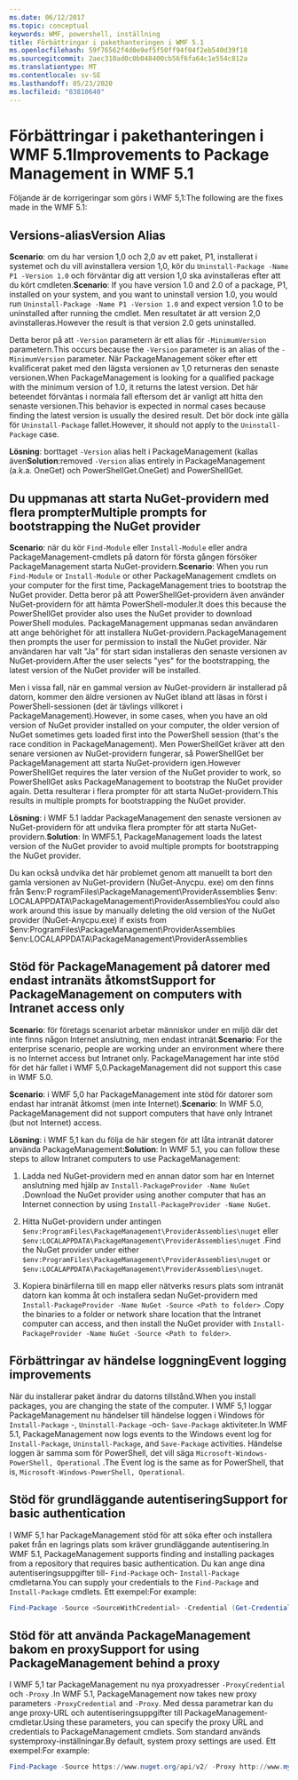 ```yaml
---
ms.date: 06/12/2017
ms.topic: conceptual
keywords: WMF, powershell, inställning
title: Förbättringar i pakethanteringen i WMF 5.1
ms.openlocfilehash: 59f76562f4d0e9ef5f50ff94f04f2eb540d39f18
ms.sourcegitcommit: 2aec310ad0c0b048400cb56f6fa64c1e554c812a
ms.translationtype: MT
ms.contentlocale: sv-SE
ms.lasthandoff: 05/23/2020
ms.locfileid: "83810640"
---
```

# <a name="improvements-to-package-management-in-wmf-51"></a><span data-ttu-id="572f6-103">Förbättringar i pakethanteringen i WMF 5.1</span><span class="sxs-lookup"><span data-stu-id="572f6-103">Improvements to Package Management in WMF 5.1</span></span>

<span data-ttu-id="572f6-104">Följande är de korrigeringar som görs i WMF 5,1:</span><span class="sxs-lookup"><span data-stu-id="572f6-104">The following are the fixes made in the WMF 5.1:</span></span>

## <a name="version-alias"></a><span data-ttu-id="572f6-105">Versions-alias</span><span class="sxs-lookup"><span data-stu-id="572f6-105">Version Alias</span></span>

<span data-ttu-id="572f6-106">**Scenario**: om du har version 1,0 och 2,0 av ett paket, P1, installerat i systemet och du vill avinstallera version 1,0, kör du `Uninstall-Package -Name P1 -Version 1.0` och förväntar dig att version 1,0 ska avinstalleras efter att du kört cmdleten.</span><span class="sxs-lookup"><span data-stu-id="572f6-106">**Scenario**: If you have version 1.0 and 2.0 of a package, P1, installed on your system, and you want to uninstall version 1.0, you would run `Uninstall-Package -Name P1 -Version 1.0` and expect version 1.0 to be uninstalled after running the cmdlet.</span></span> <span data-ttu-id="572f6-107">Men resultatet är att version 2,0 avinstalleras.</span><span class="sxs-lookup"><span data-stu-id="572f6-107">However the result is that version 2.0 gets uninstalled.</span></span>

<span data-ttu-id="572f6-108">Detta beror på att `-Version` parametern är ett alias för `-MinimumVersion` parametern.</span><span class="sxs-lookup"><span data-stu-id="572f6-108">This occurs because the `-Version` parameter is an alias of the `-MinimumVersion` parameter.</span></span> <span data-ttu-id="572f6-109">När PackageManagement söker efter ett kvalificerat paket med den lägsta versionen av 1,0 returneras den senaste versionen.</span><span class="sxs-lookup"><span data-stu-id="572f6-109">When PackageManagement is looking for a qualified package with the minimum version of 1.0, it returns the latest version.</span></span> <span data-ttu-id="572f6-110">Det här beteendet förväntas i normala fall eftersom det är vanligt att hitta den senaste versionen.</span><span class="sxs-lookup"><span data-stu-id="572f6-110">This behavior is expected in normal cases because finding the latest version is usually the desired result.</span></span> <span data-ttu-id="572f6-111">Det bör dock inte gälla för `Uninstall-Package` fallet.</span><span class="sxs-lookup"><span data-stu-id="572f6-111">However, it should not apply to the `Uninstall-Package` case.</span></span>

<span data-ttu-id="572f6-112">**Lösning**: borttaget `-Version` alias helt i PackageManagement (kallas även</span><span class="sxs-lookup"><span data-stu-id="572f6-112">**Solution**:removed `-Version` alias entirely in PackageManagement (a.k.a.</span></span> <span data-ttu-id="572f6-113">OneGet) och PowerShellGet.</span><span class="sxs-lookup"><span data-stu-id="572f6-113">OneGet) and PowerShellGet.</span></span>

## <a name="multiple-prompts-for-bootstrapping-the-nuget-provider"></a><span data-ttu-id="572f6-114">Du uppmanas att starta NuGet-providern med flera prompter</span><span class="sxs-lookup"><span data-stu-id="572f6-114">Multiple prompts for bootstrapping the NuGet provider</span></span>

<span data-ttu-id="572f6-115">**Scenario**: när du kör `Find-Module` eller `Install-Module` eller andra PackageManagement-cmdlets på datorn för första gången försöker PackageManagement starta NuGet-providern.</span><span class="sxs-lookup"><span data-stu-id="572f6-115">**Scenario**: When you run `Find-Module` or `Install-Module` or other PackageManagement cmdlets on your computer for the first time, PackageManagement tries to bootstrap the NuGet provider.</span></span> <span data-ttu-id="572f6-116">Detta beror på att PowerShellGet-providern även använder NuGet-providern för att hämta PowerShell-moduler.</span><span class="sxs-lookup"><span data-stu-id="572f6-116">It does this because the PowerShellGet provider also uses the NuGet provider to download PowerShell modules.</span></span>
<span data-ttu-id="572f6-117">PackageManagement uppmanas sedan användaren att ange behörighet för att installera NuGet-providern.</span><span class="sxs-lookup"><span data-stu-id="572f6-117">PackageManagement then prompts the user for permission to install the NuGet provider.</span></span> <span data-ttu-id="572f6-118">När användaren har valt "Ja" för start sidan installeras den senaste versionen av NuGet-providern.</span><span class="sxs-lookup"><span data-stu-id="572f6-118">After the user selects "yes" for the bootstrapping, the latest version of the NuGet provider will be installed.</span></span>

<span data-ttu-id="572f6-119">Men i vissa fall, när en gammal version av NuGet-providern är installerad på datorn, kommer den äldre versionen av NuGet ibland att läsas in först i PowerShell-sessionen (det är tävlings villkoret i PackageManagement).</span><span class="sxs-lookup"><span data-stu-id="572f6-119">However, in some cases, when you have an old version of NuGet provider installed on your computer, the older version of NuGet sometimes gets loaded first into the PowerShell session (that's the race condition in PackageManagement).</span></span> <span data-ttu-id="572f6-120">Men PowerShellGet kräver att den senare versionen av NuGet-providern fungerar, så PowerShellGet ber PackageManagement att starta NuGet-providern igen.</span><span class="sxs-lookup"><span data-stu-id="572f6-120">However PowerShellGet requires the later version of the NuGet provider to work, so PowerShellGet asks PackageManagement to bootstrap the NuGet provider again.</span></span>
<span data-ttu-id="572f6-121">Detta resulterar i flera prompter för att starta NuGet-providern.</span><span class="sxs-lookup"><span data-stu-id="572f6-121">This results in multiple prompts for bootstrapping the NuGet provider.</span></span>

<span data-ttu-id="572f6-122">**Lösning**: i WMF 5.1 laddar PackageManagement den senaste versionen av NuGet-providern för att undvika flera prompter för att starta NuGet-providern.</span><span class="sxs-lookup"><span data-stu-id="572f6-122">**Solution**: In WMF5.1, PackageManagement loads the latest version of the NuGet provider to avoid multiple prompts for bootstrapping the NuGet provider.</span></span>

<span data-ttu-id="572f6-123">Du kan också undvika det här problemet genom att manuellt ta bort den gamla versionen av NuGet-providern (NuGet-Anycpu. exe) om den finns från $env:P rogramFiles\PackageManagement\ProviderAssemblies $env: LOCALAPPDATA\PackageManagement\ProviderAssemblies</span><span class="sxs-lookup"><span data-stu-id="572f6-123">You could also work around this issue by manually deleting the old version of the NuGet provider (NuGet-Anycpu.exe) if exists from $env:ProgramFiles\PackageManagement\ProviderAssemblies $env:LOCALAPPDATA\PackageManagement\ProviderAssemblies</span></span>

## <a name="support-for-packagemanagement-on-computers-with-intranet-access-only"></a><span data-ttu-id="572f6-124">Stöd för PackageManagement på datorer med endast intranäts åtkomst</span><span class="sxs-lookup"><span data-stu-id="572f6-124">Support for PackageManagement on computers with Intranet access only</span></span>

<span data-ttu-id="572f6-125">**Scenario**: för företags scenariot arbetar människor under en miljö där det inte finns någon Internet anslutning, men endast intranät.</span><span class="sxs-lookup"><span data-stu-id="572f6-125">**Scenario**: For the enterprise scenario, people are working under an environment where there is no Internet access but Intranet only.</span></span> <span data-ttu-id="572f6-126">PackageManagement har inte stöd för det här fallet i WMF 5,0.</span><span class="sxs-lookup"><span data-stu-id="572f6-126">PackageManagement did not support this case in WMF 5.0.</span></span>

<span data-ttu-id="572f6-127">**Scenario**: i WMF 5,0 har PackageManagement inte stöd för datorer som endast har intranät åtkomst (men inte Internet).</span><span class="sxs-lookup"><span data-stu-id="572f6-127">**Scenario**: In WMF 5.0, PackageManagement did not support computers that have only Intranet (but not Internet) access.</span></span>

<span data-ttu-id="572f6-128">**Lösning**: i WMF 5,1 kan du följa de här stegen för att låta intranät datorer använda PackageManagement:</span><span class="sxs-lookup"><span data-stu-id="572f6-128">**Solution**: In WMF 5.1, you can follow these steps to allow Intranet computers to use PackageManagement:</span></span>

1. <span data-ttu-id="572f6-129">Ladda ned NuGet-providern med en annan dator som har en Internet anslutning med hjälp av `Install-PackageProvider -Name NuGet` .</span><span class="sxs-lookup"><span data-stu-id="572f6-129">Download the NuGet provider using another computer that has an Internet connection by using `Install-PackageProvider -Name NuGet`.</span></span>

2. <span data-ttu-id="572f6-130">Hitta NuGet-providern under antingen `$env:ProgramFiles\PackageManagement\ProviderAssemblies\nuget` eller `$env:LOCALAPPDATA\PackageManagement\ProviderAssemblies\nuget` .</span><span class="sxs-lookup"><span data-stu-id="572f6-130">Find the NuGet provider under either `$env:ProgramFiles\PackageManagement\ProviderAssemblies\nuget` or `$env:LOCALAPPDATA\PackageManagement\ProviderAssemblies\nuget`.</span></span>

3. <span data-ttu-id="572f6-131">Kopiera binärfilerna till en mapp eller nätverks resurs plats som intranät datorn kan komma åt och installera sedan NuGet-providern med `Install-PackageProvider -Name NuGet -Source <Path to folder>` .</span><span class="sxs-lookup"><span data-stu-id="572f6-131">Copy the binaries to a folder or network share location that the Intranet computer can access, and then install the NuGet provider with `Install-PackageProvider -Name NuGet -Source <Path to folder>`.</span></span>

## <a name="event-logging-improvements"></a><span data-ttu-id="572f6-132">Förbättringar av händelse loggning</span><span class="sxs-lookup"><span data-stu-id="572f6-132">Event logging improvements</span></span>

<span data-ttu-id="572f6-133">När du installerar paket ändrar du datorns tillstånd.</span><span class="sxs-lookup"><span data-stu-id="572f6-133">When you install packages, you are changing the state of the computer.</span></span> <span data-ttu-id="572f6-134">I WMF 5,1 loggar PackageManagement nu händelser till händelse loggen i Windows för `Install-Package` -, `Uninstall-Package` -och- `Save-Package` aktiviteter.</span><span class="sxs-lookup"><span data-stu-id="572f6-134">In WMF 5.1, PackageManagement now logs events to the Windows event log for `Install-Package`, `Uninstall-Package`, and `Save-Package` activities.</span></span> <span data-ttu-id="572f6-135">Händelse loggen är samma som för PowerShell, det vill säga `Microsoft-Windows-PowerShell, Operational` .</span><span class="sxs-lookup"><span data-stu-id="572f6-135">The Event log is the same as for PowerShell, that is, `Microsoft-Windows-PowerShell, Operational`.</span></span>

## <a name="support-for-basic-authentication"></a><span data-ttu-id="572f6-136">Stöd för grundläggande autentisering</span><span class="sxs-lookup"><span data-stu-id="572f6-136">Support for basic authentication</span></span>

<span data-ttu-id="572f6-137">I WMF 5,1 har PackageManagement stöd för att söka efter och installera paket från en lagrings plats som kräver grundläggande autentisering.</span><span class="sxs-lookup"><span data-stu-id="572f6-137">In WMF 5.1, PackageManagement supports finding and installing packages from a repository that requires basic authentication.</span></span> <span data-ttu-id="572f6-138">Du kan ange dina autentiseringsuppgifter till- `Find-Package` och- `Install-Package` cmdletarna.</span><span class="sxs-lookup"><span data-stu-id="572f6-138">You can supply your credentials to the `Find-Package` and `Install-Package` cmdlets.</span></span> <span data-ttu-id="572f6-139">Ett exempel:</span><span class="sxs-lookup"><span data-stu-id="572f6-139">For example:</span></span>

```powershell
Find-Package -Source <SourceWithCredential> -Credential (Get-Credential)
```

## <a name="support-for-using-packagemanagement-behind-a-proxy"></a><span data-ttu-id="572f6-140">Stöd för att använda PackageManagement bakom en proxy</span><span class="sxs-lookup"><span data-stu-id="572f6-140">Support for using PackageManagement behind a proxy</span></span>

<span data-ttu-id="572f6-141">I WMF 5,1 tar PackageManagement nu nya proxyadresser `-ProxyCredential` och `-Proxy` .</span><span class="sxs-lookup"><span data-stu-id="572f6-141">In WMF 5.1, PackageManagement now takes new proxy parameters `-ProxyCredential` and `-Proxy`.</span></span> <span data-ttu-id="572f6-142">Med dessa parametrar kan du ange proxy-URL och autentiseringsuppgifter till PackageManagement-cmdletar.</span><span class="sxs-lookup"><span data-stu-id="572f6-142">Using these parameters, you can specify the proxy URL and credentials to PackageManagement cmdlets.</span></span> <span data-ttu-id="572f6-143">Som standard används systemproxy-inställningar.</span><span class="sxs-lookup"><span data-stu-id="572f6-143">By default, system proxy settings are used.</span></span> <span data-ttu-id="572f6-144">Ett exempel:</span><span class="sxs-lookup"><span data-stu-id="572f6-144">For example:</span></span>

```powershell
Find-Package -Source https://www.nuget.org/api/v2/ -Proxy http://www.myproxyserver.com -ProxyCredential (Get-Credential)
```
